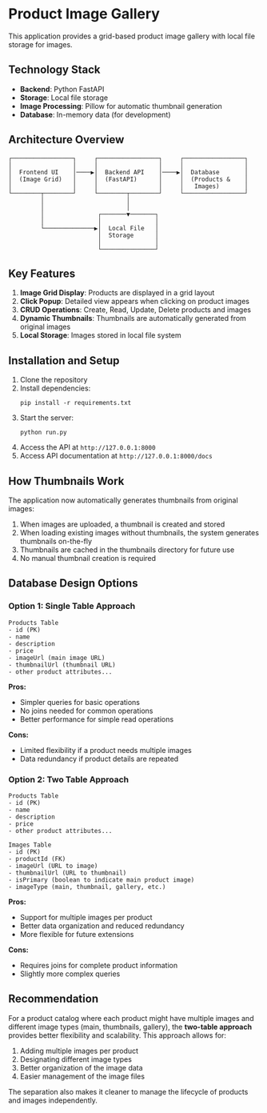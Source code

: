 # Product Image Gallery

This application provides a grid-based product image gallery with local file storage for images.

## Technology Stack

- **Backend**: Python FastAPI
- **Storage**: Local file storage
- **Image Processing**: Pillow for automatic thumbnail generation
- **Database**: In-memory data (for development)

## Architecture Overview

```
┌─────────────────┐     ┌─────────────────┐     ┌─────────────────┐
│                 │     │                 │     │                 │
│  Frontend UI    │────▶│  Backend API    │────▶│  Database       │
│  (Image Grid)   │     │  (FastAPI)      │     │  (Products &    │
│                 │     │                 │     │   Images)       │
└────────┬────────┘     └────────┬────────┘     └─────────────────┘
         │                       │
         │                       │
         │               ┌───────▼───────┐
         │               │               │
         └──────────────▶│  Local File   │
                         │  Storage      │
                         │               │
                         └───────────────┘
```

## Key Features

1. **Image Grid Display**: Products are displayed in a grid layout
2. **Click Popup**: Detailed view appears when clicking on product images
3. **CRUD Operations**: Create, Read, Update, Delete products and images
4. **Dynamic Thumbnails**: Thumbnails are automatically generated from original images
5. **Local Storage**: Images stored in local file system

## Installation and Setup

1. Clone the repository
2. Install dependencies:
   ```
   pip install -r requirements.txt
   ```
3. Start the server:
   ```
   python run.py
   ```
4. Access the API at `http://127.0.0.1:8000`
5. Access API documentation at `http://127.0.0.1:8000/docs`

## How Thumbnails Work

The application now automatically generates thumbnails from original images:

1. When images are uploaded, a thumbnail is created and stored
2. When loading existing images without thumbnails, the system generates thumbnails on-the-fly
3. Thumbnails are cached in the thumbnails directory for future use
4. No manual thumbnail creation is required

## Database Design Options

### Option 1: Single Table Approach
```
Products Table
- id (PK)
- name
- description
- price
- imageUrl (main image URL)
- thumbnailUrl (thumbnail URL)
- other product attributes...
```

**Pros:**
- Simpler queries for basic operations
- No joins needed for common operations
- Better performance for simple read operations

**Cons:**
- Limited flexibility if a product needs multiple images
- Data redundancy if product details are repeated

### Option 2: Two Table Approach
```
Products Table
- id (PK)
- name
- description
- price
- other product attributes...

Images Table
- id (PK)
- productId (FK)
- imageUrl (URL to image)
- thumbnailUrl (URL to thumbnail)
- isPrimary (boolean to indicate main product image)
- imageType (main, thumbnail, gallery, etc.)
```

**Pros:**
- Support for multiple images per product
- Better data organization and reduced redundancy
- More flexible for future extensions

**Cons:**
- Requires joins for complete product information
- Slightly more complex queries

## Recommendation

For a product catalog where each product might have multiple images and different image types (main, thumbnails, gallery), the **two-table approach** provides better flexibility and scalability. This approach allows for:

1. Adding multiple images per product
2. Designating different image types
3. Better organization of the image data
4. Easier management of the image files

The separation also makes it cleaner to manage the lifecycle of products and images independently.
